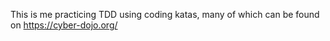 This is me practicing TDD using coding katas, many of which can be found on https://cyber-dojo.org/

